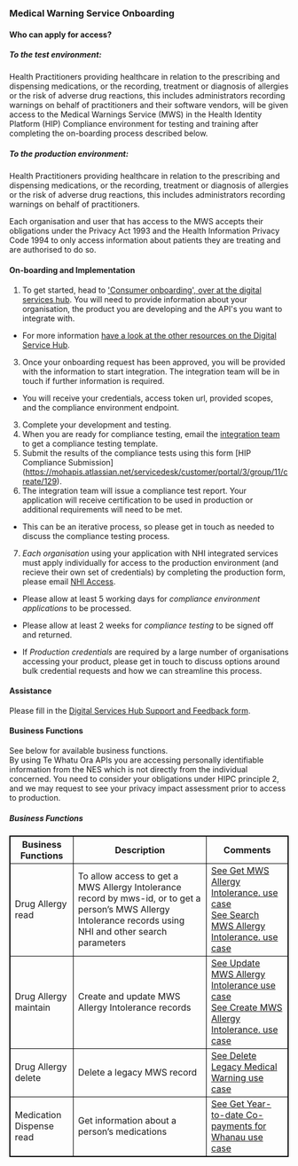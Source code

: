 

### Medical Warning Service Onboarding

#### Who can apply for access?

##### To the test environment:

Health Practitioners providing healthcare in relation to the prescribing and dispensing medications, or the recording, treatment or diagnosis of allergies or the risk of adverse drug reactions, this includes administrators recording warnings on behalf of practitioners and their software vendors, will be given access to the Medical Warnings Service (MWS) in the Health Identity Platform (HIP) Compliance environment for testing and training after completing the on-boarding process described below.

##### To the production environment:

Health Practitioners providing healthcare in relation to the prescribing and dispensing medications, or the recording, treatment or diagnosis of allergies or the risk of adverse drug reactions, this includes administrators recording warnings on behalf of practitioners.

Each organisation and user that has access to the MWS accepts their obligations under the Privacy Act 1993 and the Health Information Privacy Code 1994 to only access information about patients they are treating and are authorised to do so.  

#### On-boarding and Implementation

1. To get started, head to ['Consumer onboarding', over at the digital services hub](https://www.tewhatuora.govt.nz/health-services-and-programmes/digital-health/digital-services-hub/consumer-onboarding/). You will need to provide information about your organisation, the product you are developing and the API's you want to integrate with.
  * For more information [have a look at the other resources on the Digital Service Hub](https://www.tewhatuora.govt.nz/health-services-and-programmes/digital-health/digital-services-hub/).
3. Once your onboarding request has been approved, you will be provided with the information to start integration. The integration team will be in touch if further information is required.
  * You will receive your credentials, access token url, provided scopes, and the compliance environment endpoint.
3. Complete your development and testing.
4. When you are ready for compliance testing, email the [integration team](mailto:integration@tewhatuora.govt.nz) to get a compliance testing template.
5. Submit the results of the compliance tests using this form [HIP Compliance Submission] (https://mohapis.atlassian.net/servicedesk/customer/portal/3/group/11/create/129).
6. The integration team will issue a compliance test report. Your application will receive certification to be used in production or additional requirements will need to be met.
  * This can be an iterative process, so please get in touch as needed to discuss the compliance testing process.
7. _Each organisation_ using your application with NHI integrated services must apply individually for access to the production environment (and recieve their own set of credentials) by completing the production form, please email [NHI Access](mailto:nhi_access@health.govt.nz).

* Please allow at least 5 working days for _compliance environment applications_ to be processed.

* Please allow at least 2 weeks for _compliance testing_ to be signed off and returned.

* If _Production credentials_ are required by a large number of organisations accessing your product, please get in touch to discuss options around bulk credential requests and how we can streamline this process.


#### Assistance

Please fill in the [Digital Services Hub Support and Feedback form](https://mohapis.atlassian.net/servicedesk/customer/portal/3/group/35/create/112).

#### Business Functions

See below for available business functions.  
By using Te Whatu Ora APIs you are accessing personally identifiable information from the NES which is not directly from the individual concerned. You need to consider your obligations under HIPC principle 2, and we may request to see your privacy impact assessment prior to access to production.

<h5>Business Functions</h5>
<table>
<style>
table, th, td {
  border: 1px solid black;
  border-collapse: collapse;
}
</style>
<tr>
<th>Business Functions</th>
<th>Description</th>
<th>Comments</th></tr>

<tr>
<td>Drug Allergy read</td>
<td>To allow access to get a MWS Allergy Intolerance record by mws-id, or to get a person’s MWS Allergy Intolerance records using NHI and other search parameters</td>
<td><a href="getAllergyIntolerance.html">See Get MWS Allergy Intolerance. use case</a> <br />
<a href="searchAllergyIntolerance.html">See Search MWS Allergy Intolerance. use case</a> </td>
</tr>

<tr>
<td>Drug Allergy maintain</td>
<td>Create and update MWS Allergy Intolerance records</td>
<td><a href="updateAllergyIntolerance.html">See Update MWS Allergy Intolerance use case</a> <br />
<a href="createAllergyIntolerance.html">See Create MWS Allergy Intolerance. use case</a> </td>
</tr>


<tr>
<td>Drug Allergy delete</td>
<td>Delete a legacy MWS record</td>
<td><a href="deleteLegacyMedicalWarning.html">See Delete Legacy Medical Warning use case</a></td>
</tr>


<tr>
<td>Medication Dispense read</td>
<td>Get  information about a person’s medications </td>
<td><a href="/searchCoPaymentCount.html">See Get Year-to-date Co-payments for Whanau use case</a></td>
</tr>

</table>



